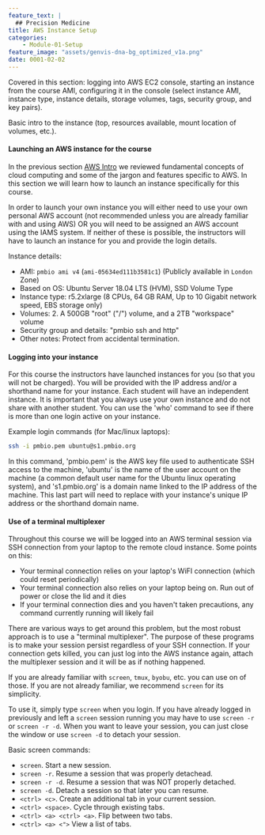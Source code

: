 ```yaml
---
feature_text: |
  ## Precision Medicine
title: AWS Instance Setup
categories:
    - Module-01-Setup
feature_image: "assets/genvis-dna-bg_optimized_v1a.png"
date: 0001-02-02
---
```


Covered in this section: logging into AWS EC2 console, starting an instance from the course AMI, configuring it in the console (select instance AMI, instance type, instance details, storage volumes, tags, security group, and key pairs).

Basic intro to the instance (top, resources available, mount location of volumes, etc.).

#### Launching an AWS instance for the course

In the previous section [AWS Intro](http://pmbio.org/module-01-setup/0001/02/01/AWS_Intro/) we reviewed fundamental concepts of cloud computing and some of the jargon and features specific to AWS. In this section we will learn how to launch an instance specifically for this course.

In order to launch your own instance you will either need to use your own personal AWS account (not recommended unless you are already familiar with and using AWS) OR you will need to be assigned an AWS account using the IAMS system. If neither of these is possible, the instructors will have to launch an instance for you and provide the login details.

Instance details:
* AMI: `pmbio ami v4` (`ami-05634ed111b3581c1`) (Publicly available in `London` Zone)
* Based on OS: Ubuntu Server 18.04 LTS (HVM), SSD Volume Type
* Instance type: r5.2xlarge (8 CPUs, 64 GB RAM, Up to 10 Gigabit network speed, EBS storage only)
* Volumes: 2. A 500GB "root" ("/") volume, and a 2TB "workspace" volume
* Security group and details: "pmbio ssh and http"
* Other notes: Protect from accidental termination.

#### Logging into your instance

For this course the instructors have launched instances for you (so that you will not be charged). You will be provided with the IP address and/or a shorthand name for your instance. Each student will have an independent instance. It is important that you always use your own instance and do not share with another student. You can use the 'who' command to see if there is more than one login active on your instance.

Example login commands (for Mac/linux laptops):
```bash
ssh -i pmbio.pem ubuntu@s1.pmbio.org

```

In this command, 'pmbio.pem' is the AWS key file used to authenticate SSH access to the machine, 'ubuntu' is the name of the user account on the machine (a common default user name for the Ubuntu linux operating system), and 's1.pmbio.org' is a domain name linked to the IP address of the machine.  This last part will need to replace with your instance's unique IP address or the shorthand domain name.

#### Use of a terminal multiplexer

Throughout this course we will be logged into an AWS terminal session via SSH connection from your laptop to the remote cloud instance. Some points on this:

* Your terminal connection relies on your laptop's WiFI connection (which could reset periodically)
* Your terminal connection also relies on your laptop being on. Run out of power or close the lid and it dies
* If your terminal connection dies and you haven't taken precautions, any command currently running will likely fail

There are various ways to get around this problem, but the most robust approach is to use a "terminal multiplexer". The purpose of these programs is to make your session persist regardless of your SSH connection.  If your connection gets killed, you can just log into the AWS instance again, attach the multiplexer session and it will be as if nothing happened.

If you are already familiar with `screen`, `tmux`, `byobu`, etc. you can use on of those. If you are not already familiar, we recommend `screen` for its simplicity.

To use it, simply type `screen` when you login. If you have already logged in previously and left a `screen` session running you may have to use `screen -r` or `screen -r -d`. When you want to leave your session, you can just close the window or use `screen -d` to detach your session.

Basic screen commands:
* `screen`. Start a new session.
* `screen -r`. Resume a session that was properly detachead.
* `screen -r -d`. Resume a session that was NOT properly detached.
* `screen -d`. Detach a session so that later you can resume.
* `<ctrl> <c>`. Create an additional tab in your current session.
* `<ctrl> <space>`. Cycle through existing tabs.
* `<ctrl> <a> <ctrl> <a>`. Flip between two tabs.
* `<ctrl> <a> <">` View a list of tabs.
